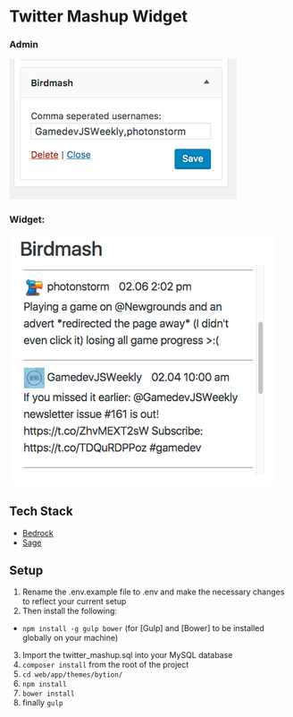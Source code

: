 # Twitter Mashup Widget

### Admin
![Admin](https://raw.githubusercontent.com/mickeyren/birdmash/master/web/app/themes/bytion/assets/images/scr-admin.png)

### Widget:
![Widget](https://raw.githubusercontent.com/mickeyren/birdmash/master/web/app/themes/bytion/assets/images/scr-widget.png)

## Tech Stack
- [Bedrock](https://roots.io/bedrock/)
- [Sage](https://roots.io/sage/)

## Setup
1. Rename the .env.example file to .env and make the necessary changes to reflect your current setup
2. Then install the following:
 - `npm install -g gulp bower` (for [Gulp] and [Bower] to be installed globally on your machine)
3. Import the twitter_mashup.sql into your MySQL database
4. `composer install` from the root of the project
5. `cd web/app/themes/bytion/` 
6. `npm install`
7. `bower install`
8. finally `gulp`


